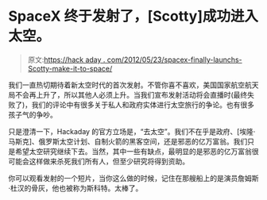 # SpaceX 终于发射了，[Scotty]成功进入太空。

> 原文:[https://hack aday . com/2012/05/23/spacex-finally-launchs-Scotty-make-it-to-space/](https://hackaday.com/2012/05/23/spacex-finally-launches-scotty-makes-it-to-space/)

我们一直热切期待着新太空时代的首次发射。不管你喜不喜欢，美国国家航空航天局不会再上升了，所以其他人必须上升。当我们宣布发射活动将会直播时(最终失败了)，我们的评论中有很多关于私人和政府实体进行太空旅行的争论。也有很多孩子气的争吵。

只是澄清一下，Hackaday 的官方立场是，“去太空”。我们不在乎是政府、[埃隆·马斯克]、俄罗斯太空计划、自制火箭的黑客空间，还是邪恶的亿万富翁。我们只是希望太空研究继续下去。当然，其中一些有缺点，最明显的是邪恶的亿万富翁很可能会这样做来杀死我们所有人，但至少研究将得到资助。

你可以观看发射的一个短片，当你这么做的时候，记住在那艘船上的是演员詹姆斯·杜汉的骨灰，他也被称为斯科特。太棒了。